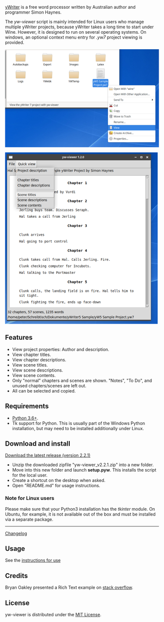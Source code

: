 [yWriter](http://spacejock.com/yWriter7.html) is a free word processor written by Australian author and programmer Simon Haynes. 


The *yw-viewer* script is mainly intended for Linux users who manage multiple yWriter projects, because yWriter takes a long time to start under Wine. However, it is designed to run on several operating systems. On windows, an optional context menu entry for *.yw7* project viewing is provided. 

![Screenshot: Context menu](Screenshots/screen01.png)

![Screenshot: Scene titles](Screenshots/screen02.png)

## Features

- View project properties: Author and description.
- View chapter titles.
- View chapter descriptions.
- View scene titles.
- View scene descriptions.
- View scene contents.
- Only "normal" chapters and scenes are shown. "Notes", "To Do", and unused chapters/scenes are left out.
- All can be selected and copied. 

## Requirements

- [Python 3.6+](https://www.python.org). 
- Tk support for Python. This is usually part of the Windows Python installation, but may need to be installed additionally under Linux.

## Download and install

[Download the latest release (version 2.2.1)](https://raw.githubusercontent.com/peter88213/yw-viewer/main/dist/yw-viewer_v2.2.1.zip)

- Unzip the downloaded zipfile "yw-viewer_v2.2.1.zip" into a new folder.
- Move into this new folder and launch **setup.pyw**. This installs the script for the local user.
- Create a shortcut on the desktop when asked.
- Open "README.md" for usage instructions.

### Note for Linux users

Please make sure that your Python3 installation has the *tkinter* module. On Ubuntu, for example, it is not available out of the box and must be installed via a separate package. 

------------------------------------------------------------------

[Changelog](changelog)

## Usage

See the [instructions for use](usage)

## Credits

Bryan Oakley presented a Rich Text example on [stack overflow](https://stackoverflow.com/questions/63099026/fomatted-text-in-tkinter).


## License

yw-viewer is distributed under the [MIT License](http://www.opensource.org/licenses/mit-license.php).
